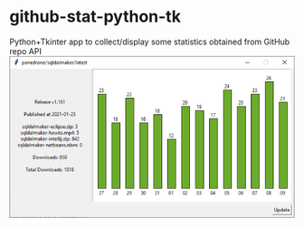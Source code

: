 # github-stat-python-tk
Python+Tkinter app to collect/display some statistics obtained from GitHub repo API
![github-stat-python-tk](github-stat-python-tk.png)
